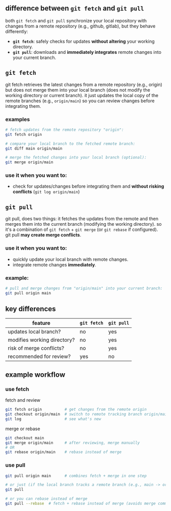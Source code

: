 ## difference between `git fetch` and `git pull`

both `git fetch` and `git pull` synchronize your local repository with changes from a remote repository (e.g., github, gitlab), but they behave differently:

- **`git fetch`**: safely checks for updates **without altering** your working directory.  
- **`git pull`**: downloads and **immediately integrates** remote changes into your current branch.


## `git fetch`

git fetch retrieves the latest changes from a remote repository (e.g., origin) but does not merge them into your local branch (does not modify the working directory or current branch). it just updates the local copy of the remote branches (e.g., `origin/main`) so you can review changes before integrating them.


### examples

```bash
# fetch updates from the remote repository "origin":
git fetch origin

# compare your local branch to the fetched remote branch:
git diff main origin/main

# merge the fetched changes into your local branch (optional):
git merge origin/main
```


### use it when you want to:  
- check for updates/changes before integrating them and **without risking conflicts** (`git log origin/main`)


## `git pull`

git pull, does two things: it fetches the updates from the remote and then merges them into the current branch (modifying the working directory). so it's a combination of `git fetch` + `git merge` (or `git rebase` if configured).  
git pull **may create merge conflicts**.  

### use it when you want to:  
- quickly update your local branch with remote changes.  
- integrate remote changes **immediately**.  

### example:  
```bash
# pull and merge changes from "origin/main" into your current branch:
git pull origin main
```


## key differences

| feature         | `git fetch`                   | `git pull`                   |
|-----------------|------------------------------|------------------------------|
| updates local branch? | no                           | yes                           |
| modifies working directory? | no                           | yes                           |
| risk of merge conflicts? | no                           | yes                           |
| recommended for review? | yes                          | no                            |


## example workflow
### use fetch

fetch and review

```bash
git fetch origin          # get changes from the remote origin
git checkout origin/main  # switch to remote tracking branch origin/main
git log                   # see what's new
```

merge or rebase

```bash
git checkout main 
git merge origin/main     # after reviewing, merge manually
# OR
git rebase origin/main    # rebase instead of merge
```


### use pull
```bash
git pull origin main      # combines fetch + merge in one step

# or just (if the local branch tracks a remote branch (e.g., main -> origin/main):)
git pull 

# or you can rebase instead of merge
git pull --rebase  # fetch + rebase instead of merge (avoids merge commits)
```